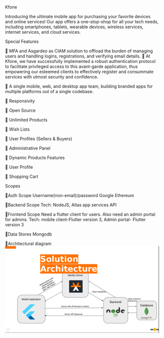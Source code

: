 Kfone

Introducing the ultimate mobile app for purchasing your favorite devices and online services! Our app offers a one-stop-shop for all your tech needs, including smartphones, tablets, wearable devices, wireless services, internet services, and cloud services.

Special Features

:small_blue_diamond: MFA and Asgardeo as CIAM solution to offload the burden of managing users and handling logins, registrations, and verifying email details.
:small_blue_diamond: At Kfone, we have successfully implemented a robust authentication protocol to facilitate privileged access to this avant-garde application, thus empowering our esteemed clients to effectively register and consummate services with utmost security and confidence.

:small_blue_diamond: A single mobile, web, and desktop app team, building branded apps for multiple platforms out of a single codebase.

:small_blue_diamond: Responsivity

:small_blue_diamond: Open Source

:small_blue_diamond: Unlimited Products

:small_blue_diamond: Wish Lists

:small_blue_diamond: User Profiles (Sellers & Buyers)

:small_blue_diamond: Administrative Panel

:small_blue_diamond: Dynamic Products Features

:small_blue_diamond: User Profile

:small_blue_diamond: Shopping Cart


Scopes

:dart:Auth Scope
Username(non-email)/password
Google
Ethereum

:dart:Backend Scope
Tech: NodeJS, Atlas app services
API

:dart:Frontend Scope
Need a flutter client for users. Also need an admin portal for admins.
Tech: mobile client-Flutter version 3, Admin portal- Flutter version 3

:dart:Data Stores
Mongodb

:dart:Architectural diagram
![Architectural Diagram](https://github.com/FlutterGardeo/flutter_client/blob/main/assets/Screenshot%20from%202023-03-31%2011-39-40.png)
